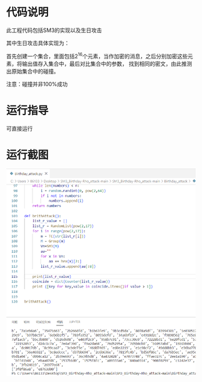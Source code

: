 代码说明
=

此工程代码包括SM3的实现以及生日攻击

其中生日攻击具体实现为：

首先创建一个集合，里面包括$2^{16}$个元素，当作加密的消息，之后分别加密这些元素，将输出值存入集合中，最后对比集合中的参数，
找到相同的密文，由此推测出原始集合中的碰撞。

注意：碰撞并非100%成功

运行指导
=

可直接运行

运行截图
=

![image](https://github.com/CLiangH/Picture/blob/main/birthday.png)

